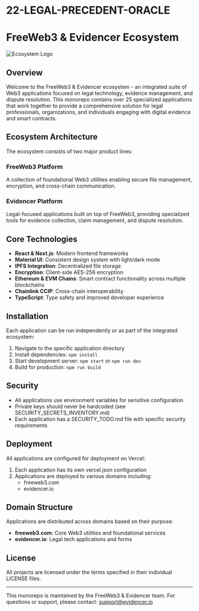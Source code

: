# 22-LEGAL-PRECEDENT-ORACLE
# FreeWeb3 & Evidencer Ecosystem

![Ecosystem Logo](logo-sm.png)

## Overview

Welcome to the FreeWeb3 & Evidencer ecosystem - an integrated suite of Web3 applications focused on legal technology, evidence management, and dispute resolution. This monorepo contains over 25 specialized applications that work together to provide a comprehensive solution for legal professionals, organizations, and individuals engaging with digital evidence and smart contracts.

## Ecosystem Architecture

The ecosystem consists of two major product lines:

### FreeWeb3 Platform
A collection of foundational Web3 utilities enabling secure file management, encryption, and cross-chain communication.

### Evidencer Platform
Legal-focused applications built on top of FreeWeb3, providing specialized tools for evidence collection, claim management, and dispute resolution.

## Core Technologies

- **React & Next.js**: Modern frontend frameworks
- **Material UI**: Consistent design system with light/dark mode
- **IPFS Integration**: Decentralized file storage
- **Encryption**: Client-side AES-256 encryption
- **Ethereum & EVM Chains**: Smart contract functionality across multiple blockchains
- **Chainlink CCIP**: Cross-chain interoperability
- **TypeScript**: Type safety and improved developer experience

## Installation

Each application can be run independently or as part of the integrated ecosystem:

1. Navigate to the specific application directory
2. Install dependencies: `npm install`
3. Start development server: `npm start` or `npm run dev`
4. Build for production: `npm run build`

## Security

- All applications use environment variables for sensitive configuration
- Private keys should never be hardcoded (see SECURITY_SECRETS_INVENTORY.md)
- Each application has a SECURITY_TODO.md file with specific security requirements

## Deployment

All applications are configured for deployment on Vercel:

1. Each application has its own vercel.json configuration
2. Applications are deployed to various domains including:
   - freeweb3.com
   - evidencer.io

## Domain Structure

Applications are distributed across domains based on their purpose:

- **freeweb3.com**: Core Web3 utilities and foundational services
- **evidencer.io**: Legal tech applications and forms

## License

All projects are licensed under the terms specified in their individual LICENSE files.

---

This monorepo is maintained by the FreeWeb3 & Evidencer team. For questions or support, please contact: support@evidencer.io